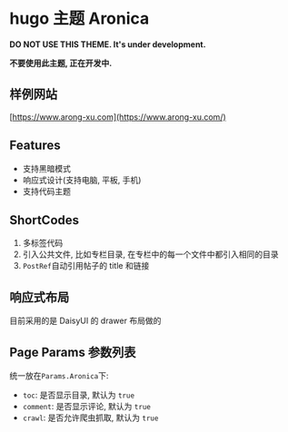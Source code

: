 # hugo 主题 Aronica

**DO NOT USE THIS THEME. It's under development.**

**不要使用此主题, 正在开发中.**

## 样例网站

[https://www.arong-xu.com](https://www.arong-xu.com/)

## Features

- 支持黑暗模式
- 响应式设计(支持电脑, 平板, 手机)
- 支持代码主题

## ShortCodes

1. 多标签代码
2. 引入公共文件, 比如专栏目录, 在专栏中的每一个文件中都引入相同的目录
3. `PostRef`自动引用帖子的 title 和链接

## 响应式布局

目前采用的是 DaisyUI 的 drawer 布局做的

## Page Params 参数列表

统一放在`Params.Aronica`下:

- `toc`: 是否显示目录, 默认为 `true`
- `comment`: 是否显示评论, 默认为 `true`
- `crawl`: 是否允许爬虫抓取, 默认为 `true`
